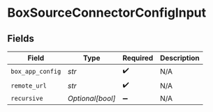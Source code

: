 # BoxSourceConnectorConfigInput


## Fields

| Field              | Type               | Required           | Description        |
| ------------------ | ------------------ | ------------------ | ------------------ |
| `box_app_config`   | *str*              | :heavy_check_mark: | N/A                |
| `remote_url`       | *str*              | :heavy_check_mark: | N/A                |
| `recursive`        | *Optional[bool]*   | :heavy_minus_sign: | N/A                |